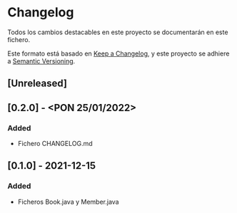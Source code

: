 # Changelog

Todos los cambios destacables en este proyecto se documentarán en este fichero.

Este formato está basado en [Keep a Changelog](https://keepachangelog.com/en/1.0.0/), y este proyecto se adhiere a [Semantic Versioning](https://semver.org/spec/v2.0.0.html).

## [Unreleased]

## [0.2.0] - <PON 25/01/2022>

### Added

- Fichero CHANGELOG.md

## [0.1.0] - 2021-12-15

### Added

- Ficheros Book.java y Member.java
